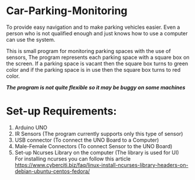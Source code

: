 # Car-Parking-Monitoring
  To provide easy navigation and to make parking vehicles easier. 
  Even a person who is not qualified enough and just knows how to use a computer can use the system.

  This is small program for monitoring parking spaces with the use of sensors, The program represents each parking space with a square box on the screen.
  If a parking space is vacant then the square box turns to green color and if the parking space is in use then the square box turns to red color.

*****The program is not quite flexible so it may be buggy on some machines*****

# Set-up Requirements:
  1) Arduino UNO
  2) IR Sensors (The program currently supports only this type of sensor)
  3) USB connector (To connect the UNO Board to a Computer)
  4) Male-Female Connectors (To connect Sensor to the UNO Board)
  5) Set-up Ncurses Library on the computer (The library is used for UI)   
      For installing ncurses you can follow this article https://www.cyberciti.biz/faq/linux-install-ncurses-library-headers-on-debian-ubuntu-centos-fedora/
   
